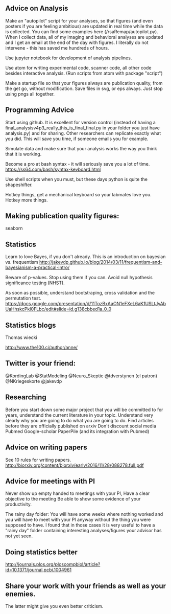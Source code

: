 
## Advice on Analysis
Make an "autopilot" script for your analyses, so that figures (and even posters if you are feeling ambitious) are updated in real time while the data is collected. You can find some examples here (/rsaRemap/autopilot.py). When I collect data, all of my imaging and behavioral analyses are updated and I get an email at the end of the day with figures. I literally do not intervene - this has saved me hundreds of hours. 

Use jupyter notebook for development of analysis pipelines.

Use atom for writing experimental code, scanner code, all other code besides interactive analysis. 
(Run scripts from atom with package "script")

Make a startup file so that your figures always are publication quality, from the get go, without modification. Save files in svg, or eps always. Just stop using pngs all together. 

##  Programming Advice
Start using github. It is excellent for version control (instead of having a final_analysisv4p3_really_this_is_final_final.py in your folder you just have analysis.py) and for sharing. Other researchers can replicate exactly what you did. This will save you time, if someone emails you for example. 

Simulate data and make sure that your analysis works the way you think that it is working. 

Become a pro at bash syntax - it will seriously save you a lot of time. 
https://ss64.com/bash/syntax-keyboard.html

Use shell scripts when you must, but these days python is quite the shapeshifter. 

Hotkey things, get a mechanical keyboard so your labmates love you. Hotkey more things. 

##  Making publication quality figures:
seaborn

##  Statistics
Learn to love Bayes, if you don't already. 
This is an introduction on bayesian vs. frequentism
http://jakevdp.github.io/blog/2014/03/11/frequentism-and-bayesianism-a-practical-intro/

Beware of p-values. Stop using them if you can. Avoid null hypothesis significance testing (NHST). 

As soon as possible, understand bootstraping, cross validation and the permutation test. 
https://docs.google.com/presentation/d/11TozBxAaON1eFXeL6aK1USLtJyAbUaHhskcPkI0FLbc/edit#slide=id.g138cbbed1a_0_0 

##  Statistics blogs
Thomas wiecki

http://www.the100.ci/author/anne/

##  Twitter is your friend:
@KordingLab
@StatModeling
@Neuro_Skeptic 
@tdverstynen (el patron)
@NKriegeskorte
@jakevdp

##  Researching
Before you start down some major project that you will be committed to for years, understand the current literature in your topic. Understand very clearly why you are going to do what you are going to do. 
Find articles before they are officially published on arxiv
Don't discount social media
Pubmed
Google-scholar
PaperPile (and its integration with Pubmed)


##  Advice on writing papers
See 10 rules for writing papers. http://biorxiv.org/content/biorxiv/early/2016/11/28/088278.full.pdf

##  Advice for meetings with PI
Never show up empty handed to meetings with your PI, 
Have a clear objective to the meeting
Be able to show some evidence of your productivity. 

The rainy day folder:
You will have some weeks where nothing worked and you will have to meet with your PI anyway without the thing you were supposed to have. I found that in those cases it is very useful to have a "rainy day" folder containing interesting analyses/figures your advisor has not yet seen. 


##  Doing statistics better
http://journals.plos.org/ploscompbiol/article?id=10.1371/journal.pcbi.1004961

##  Share your work with your friends as well as your enemies. 
The latter might give you even better criticism.


